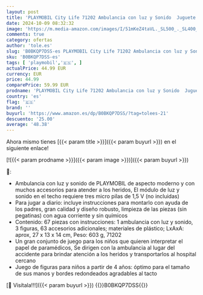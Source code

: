 ```yaml
---
layout: post
title: 'PLAYMOBIL City Life 71202 Ambulancia con luz y Sonido  Juguete para niños a Partir de 4 años'
date: 2024-10-09 08:32:32
image: 'https://m.media-amazon.com/images/I/51mKeZ4taVL._SL500_._SL400_.jpg'
comments: true
category: ofertas
author: 'tole.es'
slug: 'B0BKQP7DSS-es PLAYMOBIL City Life 71202 Ambulancia con luz y Sonido...'
sku: 'B0BKQP7DSS-es'
tags: [ 'playmobil','🇪🇸', ]
actualPrice: 44.99 EUR
currency: EUR
price: 44.99
comparePrice: 59.99 EUR
prodname: 'PLAYMOBIL City Life 71202 Ambulancia con luz y Sonido  Juguete para niños a Partir de 4 años'
country: 'es'
flag: '🇪🇸'
brand: ''
buyurl: 'https://www.amazon.es/dp/B0BKQP7DSS/?tag=tolees-21'
descuento: '25.00'
average: '48.38'
---
```


Ahora mismo tienes [{{< param title >}}]({{< param buyurl >}}) en el siguiente enlace!

[![{{< param prodname >}}]({{< param image >}})]({{< param buyurl >}})

🔎:

- Ambulancia con luz y sonido de PLAYMOBIL de aspecto moderno y con muchos accesorios para atender a los heridos, El módulo de luz y sonido en el techo requiere tres micro pilas de 1,5 V (no incluidas)
- Para jugar a diario: incluye instrucciones para montarlo con ayuda de los padres, gran calidad y diseño robusto, limpieza de las piezas (sin pegatinas) con agua corriente y sin químicos
- Contenido: 67 piezas con instrucciones: 1 ambulancia con luz y sonido, 3 figuras, 63 accesorios adicionales; materiales de plástico; LxAxA: aprox, 27 x 13 x 14 cm, Peso: 603 g, 71202
- Un gran conjunto de juego para los niños que quieren interpretar el papel de paramédicos, Se dirigen con la ambulancia al lugar del accidente para brindar atención a los heridos y transportarlos al hospital cercano
- Juego de figuras para niños a partir de 4 años: óptimo para el tamaño de sus manos y bordes redondeados agradables al tacto

[🛒 Visítala!!!]({{< param buyurl >}})
{{<world>}}B0BKQP7DSS{{</world>}}
